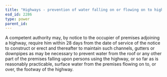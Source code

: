 ```yaml
---
title: "Highways - prevention of water falling on or flowing on to highway"
esd_id: 2286
type: power
parent_id:  
---
```


A competent authority may, by notice to the occupier of premises adjoining a highway, require him within 28 days from the date of service of the notice to construct or erect and thereafter to maintain such channels, gutters or downpipes as may be necessary to prevent water from the roof or any other part of the premises falling upon persons using the highway, or so far as is reasonably practicable, surface water from the premises flowing on to, or over, the footway of the highway.

